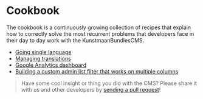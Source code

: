 # Cookbook

The cookbook is a continuously growing collection of recipes that explain how to correctly solve the most recurrent problems that developers face in their day to day work with the KunstmaanBundlesCMS.

* [Going single language](./05-01-going-single-language.md)
* [Managing translations](./05-02-manage-translations.md)
* [Google Analytics dashboard](./05-03-google-analytics-dashboard.md)
* [Building a custom admin list filter that works on multiple columns](./05-05-building-custom-filter-on-multiple-columns.md)

> Have some cool insight or thing you did with the CMS? Please share it with us and other developers by [sending a pull request](./07-00-contributing.md)!
